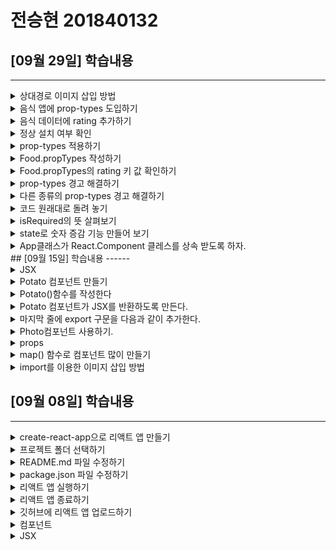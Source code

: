 # 전승현 201840132 

##  [09월 29일] 학습내용
------

<details>
<summary>상대경로 이미지 삽입 방법</summary>

1. 교재에서의 이미지 삽입은 절대 경로를 사용했다. 상대 경로로 삽입할 때는 어떻게 하면 될까?
2. Import를 사용하는 방법도 있지만 이미지가 많을 경우는 코드가 길어져 적합하지 않다.
3. public 폴더에 images폴더를 생성한다
4. 그리고 필요한 곳에 
~~~
<img src=“image/[이미지 이름]”> 
~~~
형태로 태그를 작성하면 된다.

</details>

<details>
<summary> 음식 앱에 prop-types 도입하기</summary>

1. 정의한 props의 값이 컴포넌트에 제대로 전달되지 않으면 어떻게 해야 할까?
2. Picture props에 {dish.image}가 아닌 {true}를 전달하면 어떻게 될까?
3. 여러가지 이유로 원하는 대로 이미지 등이 나오지 않을 때 이를 검사할 수 있는 방법은 없을까?
4.  이번 절에서는 이 검사 방법에 대해 알아 보도록 한다.

~~~
import React from 'react';
~~~

</details>


<details>
<summary>음식 데이터에 rating 추가하기</summary>

1. • foodLike 배열의 각 요소에 rating(평점)을 추가한다
2. • Rating props를 Food 컴포넌트에 전달하면서 이 값을 검사해 보기로 한다
3. • 그러기 위해서는 props의 자료형을 검사할 수 있도록 만들어 주는 prop-types라는 도구가 필요하
다.
4. • 다음 액션에서는 도구를 설치해 본다.


</details>

<details>
<summary>정상 설치 여부 확인</summary>

1. Package.json 파일을 열어 dependencies 키에 있는 값을 살펴보자
2. Prop-types가 등록되어 있으면 설치가 정상적으로 된 것이다
3. Prop-types는 컴포넌트가 전달받은 props가 원하는 값인지 확인해 주는 역할을 한다
4. prop-types를 통해 미리 ‘Food 컴포넌트는 반드시 picture props가 전달되야 한다’고 정의할 수 있
다.


</details>

<details>
<summary> prop-types 적용하기</summary>

1. import PropTypes from ‘prop-types’; 를 App.js 파일 맨 위에 추가해 주자.
2. 그리고 ration props를 Food 컴포넌트에 전달하자. 
3. 아직 prop-types를 적용한 상태는 아니다.

</details>


<details>
<summary>Food.propTypes 작성하기</summary>

1. 이제 prop-types를 적용해 보자.
2. Food.propType에 객체를 적어 주기만 하면 된다.
3. 모든 props는 문자열이고 반드시 있어야 한다는 조건을 추가해 보자.
4. 실행하면 별 문제가 없어 보이지만, 콘솔 탭을 확인해 보면 경고 메시지가 보인다.

</details>


<details>
<summary>Food.propTypes의 rating 키 값 확인하기</summary>

1. isRequired는 필요하다는 뜻 이다.
2. rating에는 string이라는 자료형이 반드시 필요하다’는 이야기 이다.


</details>

<details>
<summary> prop-types 경고 해결하기</summary>

1. rating: PropTypes.string.isRequired 대신 rating: PropTypes.number.isRequired 로 교체
2. Console탭을 확인해 보면 prop type 경고 메시지가 사라져 있다


</details>


<details>
<summary>다른 종류의 prop-types 경고 해결하기</summary>

1. Picture props의 이름을 image로 바꿔보자.
2. 화면에 사진이 나오지 않게 된다
3. Console 탭을 살펴보면 그 이유를 알 수 있다.
4. Food 컴포넌트에 picture라는 이름의 props가 필요한데, 그 값이 undefined다.

</details>

<details>
<summary>코드 원래대로 돌려 놓기</summary>

1. 이럴 경우도 props오류가 발생한 다는 생각하며, 오류 메시지를 눈으로 익혀 둔다.

</details>

<details>
<summary>isRequired의 뜻 살펴보기</summary>

1. rating props는 필수가 아니어도 되는 항목이다.
2. 다만 값이 전달되는 경우 자료형이 number이기는 해야 한다.

</details>


<details>
<summary> state로 숫자 증감 기능 만들어 보기</summary>

1. props는 정적인 데이터만 다룰 수 있다.
2. state는 동적인 데이터를 다루기 위해 사용된다
3. state는 class형 컴포넌트에서 사용된다.
4. 기존의 App.js는 04-App.js로 이름을 바꾸고 새로운 App.js 파일을 생성한다.

</details>

<details>
<summary> App클래스가 React.Component 클레스를 상속 받도록 하자. </summary>

1. class를 `React.Component`로 상속받아 생성한다.
2. `React.Component` 클래스는 500여 줄이 넘는 코드
로 여러가지 기능이 이미 구현되어 있기 때문에 사용하
기에 편리하다.
3. import할 때 `{Component}`를 써주면 extends에서
`React.`을 생략할 수 있다.

</details>
##  [09월 15일] 학습내용
------

<details>
<summary>JSX</summary>

1. 컴포넌트는 자바스크립트와 HTML을 조합한 JSX라는 문법을 사용해서 만든다.
2. JSX의 문법은 JS와 HTML 문법의 조합한 것으로 사용하다 보면 자연스럽게 익힐 수 있다.

</details>

<details>
<summary>Potato 컴포넌트 만들기</summary>

1. src폴더 안에 Potato.js라는 이름의 새 파일을 만든다.
2. 첫 글자는 반드시 대문자를 사용한다
3. Import 구문을 입력해야 리액트가 JSX를 이해할 수 있으니 반드시 입력한다.

~~~
import React from 'react';
~~~

</details>


<details>
<summary>Potato()함수를 작성한다</summary>

~~~
import React from 'react';
function Potato() {

}
~~~


</details>

<details>
<summary>Potato 컴포넌트가 JSX를 반환하도록 만든다.</summary>

~~~
import React from 'react';
function Potato() {
    return <h3>I love potato</h3>;
}
~~~

</details>

<details>
<summary>마지막 줄에 export 구문을 다음과 같이 추가한다.</summary>

~~~
import React from 'react';
function Potato() {
    return <h3>I love potato</h3>;
}

export default Potato;
~~~

</details>


<details>
<summary>Photo컴포넌트 사용하기.</summary>

1. Export구문을 추가하면 다른 파일에서 해당 컴포넌트를 사용할 수 있다.
2. 교재의 액션06 처럼 코딩하는 경우 오류가 발생한다.

~~~
ReactDOM.render(<App />, document.getElementById('root'));
-> ReactDOM.render(<App /><Potato />, document.getElementById('root'));
~~~

</details>


<details>
<summary>props</summary>

- Props란 컴포넌트에서 컴포넌트로 전달하는 데이터를 말한다. 함수의 매개변수 역할을 하는 것이다.<br>
 따라서 props를 사용하면 컴포넌트를 효율적으로 사용할 수 있다.


</details>

<details>
<summary>map() 함수로 컴포넌트 많이 만들기</summary>

1. 이제 앞서 만든 foodLike에 있는 데이터로 컴포넌트를 여러 개 만든다.
2. 이때 사용되는 함수가 JS의 map()이다.
3. 이번 절에서는 map()함수의 동작을 크롬 개발자 도구의 console을 통해 살펴본다

</details>


<details>
<summary>import를 이용한 이미지 삽입 방법</summary>

1. 교재에서의 이미지 삽입은 절대 경로를 사용했다. 상대 경로로 삽입할 때는 어떻게 하면 될까?
2. 먼저 알아 둬야 할 것은 src폴더 내부에 이미지를 저장해야 한다는 것이다.
3. 그리고 상대 경로 삽입 방법은 2가지가 있는데 한가지는 import를 사용하는 방법과 require를 사용하는 방법이다.
4. 여기서는 import방법을 설명한다.
5. img01은 별칭이고 실제 이미지의 위치는 /src/images/1.jpg이다. 반드시 src 아래 두어야 한다.
6. 그리고 실제 사용한 때는 img01로 사용한다.

~~~
import img01 from './images/1.jpg'
~~~
</details>




##  [09월 08일] 학습내용
-------
<details>
<summary>create-react-app으로 리액트 앱 만들기</summary>

1. 명령 프롬프트를 실행한 다음 리액트 앱을 만들고 싶은 디렉토리로 이동해서 다음과 같이 명령을 실행한다.

2. 작업 디렉토리를 미리 만들고 실행하는 것이 작업하기가 편하다.
3. 앱의 이름은 자유롭게 해도 되지만 여기서는 movie_app_2021으로 통일한다.
4. 이제 다음과 같이 명령을 실행하면 작업 디렉토리 안에 앱 이름 디렉토리가 자동으로 생성되고 그 안에 필요한 파일들을 자동으로 설치해준다.

5. 명령은> npx create-react-app movie_app_2021

6. install중에 warning이 발생하지만 상관없다.

</details>

<details>
<summary>프로젝트 폴더 선택하기</summary>

1. 폴더를 선택하고 진행했으면 movie_app_2021폴더를 펼쳐 내용을 살펴본다

2. 만일 미리 열지 않았으면 File > Open Folder...메뉴를 선택하고 열면 된다


</details>

</details>

<details>
<summary>README.md 파일 수정하기</summary>

1. README.md 파일의 내용을 모두 지우고, 아래와 같이 입력한 후 저장한다.

2. README.md 파일은 1학기때와 같이 가장 위에 이름과 학번이 오게 하고,
다음 줄부터 날짜를 쓴 다음 매주 학습내용을 작성한다.

3. 가장 최근의 내용이 가장 위로 올라오게 작성한다.


</details>

<details>
<summary>package.json 파일 수정하기</summary>

1. test, eject 명령어는 사용하지 않기 때문에 삭제 한다. 그리고 파일을 저장한다.

</details>

<details>
<summary>리액트 앱 실행하기</summary>

1. 명령 프롬프트에서 프로젝트 폴더로 이동한 다음, >npm start로 앱을 실행한다

2. Terminal을 이용 할 때는 경로를 주의해야 한다.

3. 웹브라우저에 리액트 로고가 나타나면 정상적으로 프로젝트가 생성된 것이다.

</details>


<details>
<summary>리액트 앱 종료하기</summary>

1. App 실행되면 웹브라우저에 다음 화면이 나타난다.

2. App을 종료하려면 프롬프트에서 Ctrl + c를 누른다

</details>

<details>
<summary>깃허브에 리액트 앱 업로드하기</summary>

1. 로컬 저장소 초기화하기
+ 교재에는 구체적인 설명이 나와 있지 않으나 프로젝트 자체의 용량은 크지 않치만 node_modules 폴더에 파일이 많아 업로드,
복사, 삭제 시에 시간이 많이 소요된다.

+ 또한 필요한 것은 새로 작성된 source이기 때문에 node_modules폴더를 제외하도록.gitignore파일을 작성한다

+ VScode를 사용할 경우 좌측하단의 구름 아이콘을 클릭하면 바로 push가 가능하다.

+ 교재에서는 루트 폴더라고 하는데, 이는 프로젝트의 루트를 말하는 것이다. 교재 전체에서 그렇게 사
용하고 있으니 주의해야 한다.

2. 깃허브에 저장소 만들기

3. 깃허브 저장소에 리액트 앱 업로드하기

4. 깃허브 저장소 확인하기

</details>


<details>
<summary>컴포넌트</summary>

1. function으로 정의 내린 곳을 컴포넌트라고 한다

2. 아래 코드를 살펴보면 App()함수가 정의되어 있고, 함수는 html문서를 return해 주고 있다. 리액트에서는 이것을 "App컴포넌트를 정의했다"고한다.

</details>


<details>
<summary>JSX</summary>

1. 컴포넌트는 자바스크립트와 HTML을 조합한 JSX라는 문법을 사용해서 만든다

2. JSX의 문법은 JS와 HTML 문법의 조합한 것으로 사용하다 보면 자연스럽게 익힐 수 있다.

</details>

